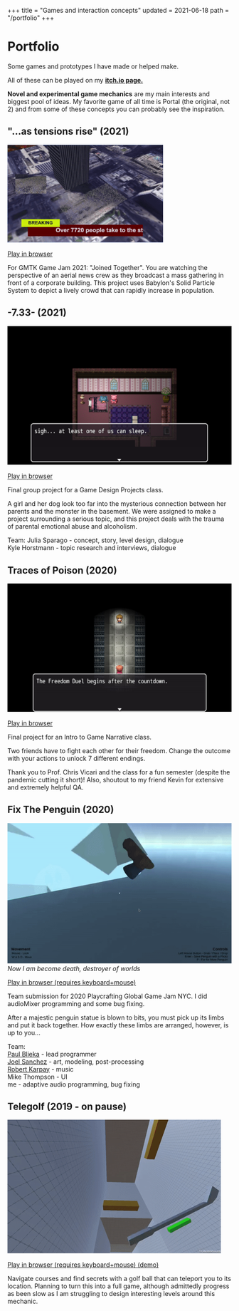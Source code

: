 +++
title = "Games and interaction concepts"
updated = 2021-06-18
path = "/portfolio"
+++

# Portfolio

Some games and prototypes I have made or helped make. 

All of these can be played on my [**itch.io page.**](https://idkwhojamesis.itch.io/)

**Novel and experimental game mechanics** are my main interests and biggest pool of ideas. My favorite game of all time is Portal (the original, not 2) and from some of these concepts you can probably see the inspiration.

## "...as tensions rise" (2021)
![as tensions rise screenshot](/assets/portfolio/atr-gif.gif)

[Play in browser](https://idkwhojamesis.itch.io/as-tensions-rise)  

For GMTK Game Jam 2021: "Joined Together". You are watching the perspective of an aerial news crew as they broadcast a mass gathering in front of a corporate building. 
This project uses Babylon's Solid Particle System to depict a lively crowd that can rapidly increase in population. 

## -7.33- (2021)

![7.33 screenshot](/assets/portfolio/seventhirtythree.png)

[Play in browser](https://idkwhojamesis.itch.io/seventhirtythree)  

Final group project for a Game Design Projects class.

A girl and her dog look too far into the mysterious connection between her parents and the monster in the basement. We were assigned to make a project surrounding a serious topic, and this project deals with the trauma of parental emotional abuse and alcoholism.

Team:
Julia Sparago - concept, story, level design, dialogue  
Kyle Horstmann  - topic research and interviews, dialogue  


## Traces of Poison (2020)

![Traces of Poison screenshot](/assets/portfolio/poison.jpg)

[Play in browser](https://idkwhojamesis.itch.io/traces-of-poison)

Final project for an Intro to Game Narrative class.

Two friends have to fight each other for their freedom. Change the outcome with your actions to unlock 7 different endings.

Thank you to Prof. Chris Vicari and the class for a fun semester (despite the pandemic cutting it short)! Also, shoutout to my friend Kevin for extensive and extremely helpful QA. 

## Fix The Penguin (2020)

![penguin game screenshot](/assets/portfolio/penguin-gif.gif)
*Now I am become death, destroyer of worlds*

[Play in browser (requires keyboard+mouse)](https://idkwhojamesis.itch.io/fix-the-penguin-gamejam)

Team submission for 2020 Playcrafting Global Game Jam NYC. I did audioMixer programming and some bug fixing. 

After a majestic penguin statue is blown to bits, you must pick up its limbs and put it back together. How exactly these limbs are arranged, however, is up to you...

Team:  
[Paul Blieka](https://degugames.itch.io/) - lead programmer  
[Joel Sanchez](https://www.artstation.com/joel0827) - art, modeling, post-processing  
[Robert Karpay](https://www.robertkarpay.com) - music  
Mike Thompson - UI  
me - adaptive audio programming, bug fixing  

## Telegolf (2019 - on pause)

![telegolf screenshot](/assets/portfolio/telegolf-gif.gif)

[Play in browser (requires keyboard+mouse) (demo)](https://idkwhojamesis.itch.io/telegolf)  

Navigate courses and find secrets with a golf ball that can teleport you to its location. Planning to turn this into a full game, although admittedly progress as been slow as I am struggling to design interesting levels around this mechanic.